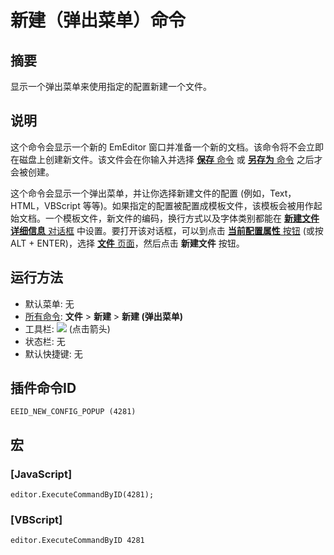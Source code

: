 # 新建（弹出菜单）命令

## 摘要

显示一个弹出菜单来使用指定的配置新建一个文件。

## 说明

这个命令会显示一个新的 EmEditor 窗口并准备一个新的文档。该命令将不会立即在磁盘上创建新文件。该文件会在你输入并选择 [**保存** 命令](file_save) 或 [**另存为** 命令](file_save_as) 之后才会被创建。

这个命令会显示一个弹出菜单，并让你选择新建文件的配置 (例如，Text，HTML，VBScript 等等)。如果指定的配置被配置成模板文件，该模板会被用作起始文档。一个模板文件，新文件的编码，换行方式以及字体类别都能在 [**新建文件详细信息** 对话框](../../dlg/properties/file/new_details/index) 中设置。要打开该对话框，可以到点击 [**当前配置属性** 按钮](../tools/customize) (或按 ALT + ENTER)，选择 [**文件** 页面](../../dlg/properties/file/index)，然后点击 **新建文件** 按钮。

## 运行方法

- 默认菜单: 无
- [所有命令](../tools/all_commands): **文件** \> **新建** \> **新建 (弹出菜单)**
- 工具栏: ![](../../images/filenew..png) (点击箭头)
- 状态栏: 无
- 默认快捷键: 无

## 插件命令ID

```
EEID_NEW_CONFIG_POPUP (4281)
```

## 宏

### \[JavaScript\]

```
editor.ExecuteCommandByID(4281);
```

### \[VBScript\]

```
editor.ExecuteCommandByID 4281
```
